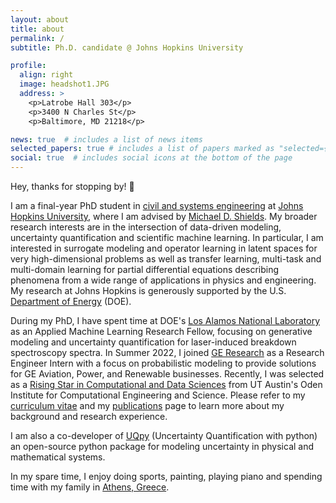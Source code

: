 ```yaml
---
layout: about
title: about
permalink: /
subtitle: Ph.D. candidate @ Johns Hopkins University

profile:
  align: right
  image: headshot1.JPG
  address: >
    <p>Latrobe Hall 303</p>
    <p>3400 N Charles St</p>
    <p>Baltimore, MD 21218</p>

news: true  # includes a list of news items
selected_papers: true # includes a list of papers marked as "selected={true}"
social: true  # includes social icons at the bottom of the page
---
```


Hey, thanks for stopping by! :wave:

I am a final-year PhD student in [civil and systems engineering](https://engineering.jhu.edu/case/) at [Johns Hopkins University](https://www.jhu.edu/), where I am advised by [Michael D. Shields](https://engineering.jhu.edu/case/faculty/michael-d-shields/). My broader research interests are in the intersection of data-driven modeling, uncertainty quantification and scientific machine learning. In particular, I am interested in surrogate modeling and operator learning in latent spaces for very high-dimensional problems as well as transfer learning, multi-task and multi-domain learning for partial differential equations describing phenomena from a wide range of applications in physics and engineering. My research at Johns Hopkins is generously supported by the U.S. [Department of Energy](https://www.energy.gov/) (DOE). 

During my PhD, I have spent time at DOE's [Los Alamos National Laboratory](https://www.lanl.gov/) as an Applied Machine Learning Research Fellow, focusing on generative modeling and uncertainty quantification for laser-induced breakdown spectroscopy spectra. In Summer 2022, I joined [GE Research](https://www.ge.com/research/) as a Research Engineer Intern with a focus on probabilistic modeling to provide solutions for GE Aviation, Power, and Renewable businesses. Recently, I was selected as a [Rising Star in Computational and Data Sciences](https://risingstars.oden.utexas.edu/) from UT Austin's Oden Institute for Computational Engineering and Science. Please refer to my [curriculum vitae](cv/) and my [publications](publications/) page to learn more about my background and research experience.

I am also a co-developer of [UQpy](https://github.com/SURGroup/UQpy) (Uncertainty Quantification with python) an open-source python package for modeling uncertainty in physical and mathematical systems.

In my spare time, I enjoy doing sports, painting, playing piano and spending time with my family in [Athens, Greece](https://en.wikipedia.org/wiki/Athens).
